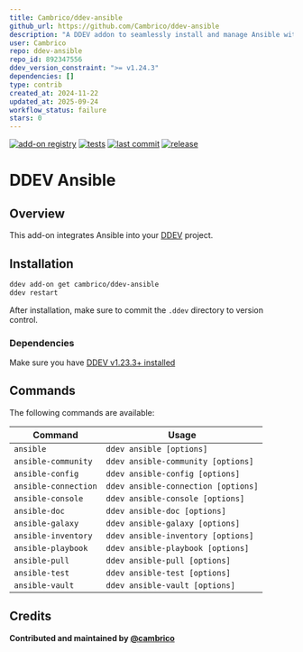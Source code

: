 ```yaml
---
title: Cambrico/ddev-ansible
github_url: https://github.com/Cambrico/ddev-ansible
description: "A DDEV addon to seamlessly install and manage Ansible within your DDEV environment. Simplifies the integration of Ansible for local development and automation tasks."
user: Cambrico
repo: ddev-ansible
repo_id: 892347556
ddev_version_constraint: ">= v1.24.3"
dependencies: []
type: contrib
created_at: 2024-11-22
updated_at: 2025-09-24
workflow_status: failure
stars: 0
---
```


[![add-on registry](https://img.shields.io/badge/DDEV-Add--on_Registry-blue)](https://addons.ddev.com)
[![tests](https://github.com/cambrico/ddev-ansible/actions/workflows/tests.yml/badge.svg?branch=main)](https://github.com/cambrico/ddev-ansible/actions/workflows/tests.yml?query=branch%3Amain)
[![last commit](https://img.shields.io/github/last-commit/cambrico/ddev-ansible)](https://github.com/cambrico/ddev-ansible/commits)
[![release](https://img.shields.io/github/v/release/cambrico/ddev-ansible)](https://github.com/cambrico/ddev-ansible/releases/latest)

# DDEV Ansible

## Overview

This add-on integrates Ansible into your [DDEV](https://ddev.com/) project.

## Installation

```bash
ddev add-on get cambrico/ddev-ansible
ddev restart
```

After installation, make sure to commit the `.ddev` directory to version control.

### Dependencies
Make sure you have [DDEV v1.23.3+ installed](https://ddev.readthedocs.io/en/latest/users/install/ddev-installation/)

## Commands

The following commands are available:

| Command              | Usage                               |
|----------------------|-------------------------------------|
| `ansible`            | `ddev ansible [options]`            |
| `ansible-community`  | `ddev ansible-community [options]`  |
| `ansible-config`     | `ddev ansible-config [options]`     |
| `ansible-connection` | `ddev ansible-connection [options]` |
| `ansible-console`    | `ddev ansible-console [options]`    |
| `ansible-doc`        | `ddev ansible-doc [options]`        |
| `ansible-galaxy`     | `ddev ansible-galaxy [options]`     |
| `ansible-inventory`  | `ddev ansible-inventory [options]`  |
| `ansible-playbook`   | `ddev ansible-playbook [options]`   |
| `ansible-pull`       | `ddev ansible-pull [options]`       |
| `ansible-test`       | `ddev ansible-test [options]`       |
| `ansible-vault`      | `ddev ansible-vault [options]`      |

## Credits

**Contributed and maintained by [@cambrico](https://github.com/cambrico)**
